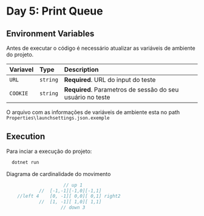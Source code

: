 # Day 5: Print Queue

##  Environment Variables

Antes de executar o código é necessário atualizar as variáveis de ambiente do projeto.

| Variavel | Type     | Description                |
| :-------- | :------- | :------------------------- |
| `URL` | `string` | **Required**. URL do input do teste |
| `COOKIE` | `string` | **Required**. Parametros de sessão do seu usuário no teste |

O arquivo com as informações de variáveis de ambiente esta no path `  Properties\launchsettings.json.exemple  `

## Execution

Para inciar a execução do projeto:

```bash
  dotnet run
```

Diagrama de cardinalidade do movimento 
```c#
                     // up 1
            //  [-1,-1][-1,0][-1,1]
    //left 4    [0, -1][ 0,0][ 0,1] right2
            //  [1, -1][ 1,0][ 1,1]
                    // down 3
```